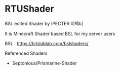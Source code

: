 # **RTU**Shader
BSL edited Shader by IPECTER 이팩터

It is Minecraft Shader based BSL for my server users

BSL : https://bitslablab.com/bslshaders/

Referenced Shaders
- Septonious/Prismarine-Shader
